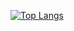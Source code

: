 [![Top Langs](https://github-readme-stats.vercel.app/api/top-langs/?username=fyrbnd&layout=compact&theme=vision-friendly-dark)](https://github.com/anuraghazra/github-readme-stats)

